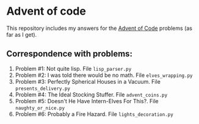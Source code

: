 # Advent of code
This repository includes my answers for the
[Advent of Code](http://http://adventofcode.com) problems (as far as I get).

## Correspondence with problems:

01. Problem \#1: Not quite lisp. File `lisp_parser.py`
02. Problem \#2: I was told there would be no math. File `elves_wrapping.py`
03. Problem \#3: Perfectly Spherical Houses in a Vacuum. File `presents_delivery.py`
04. Problem \#4: The Ideal Stocking Stuffer. File `advent_coins.py`
05. Problem \#5: Doesn't He Have Intern-Elves For This?. File `naughty_or_nice.py`
06. Problem \#6: Probably a Fire Hazard. File `lights_decoration.py`
